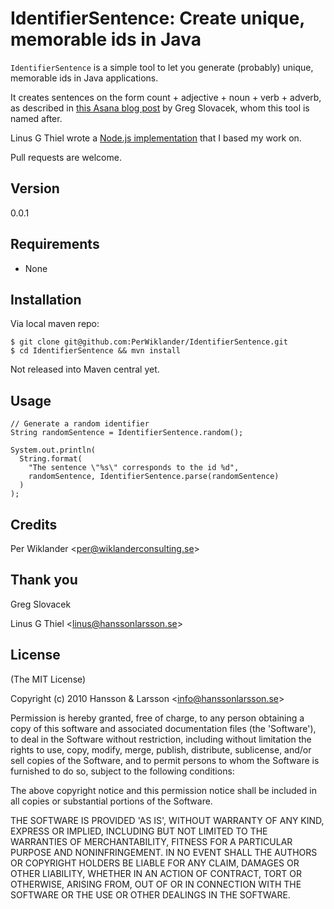 # IdentifierSentence: Create unique, memorable ids in Java

`IdentifierSentence` is a simple tool to let you generate (probably) unique, memorable ids in Java applications.

It creates sentences on the form count + adjective + noun + verb + adverb, as described in [this Asana blog post](http://asana.com/2011/09/6-sad-squid-snuggle-softly/ "6 sad squids snuggle softly") by Greg Slovacek, whom this tool is named after.

Linus G Thiel wrote a [Node.js implementation](https://github.com/linus/greg) that I based my work on.

Pull requests are welcome.

## Version
0.0.1

## Requirements
- None

## Installation

Via local maven repo:

    $ git clone git@github.com:PerWiklander/IdentifierSentence.git
    $ cd IdentifierSentence && mvn install

Not released into Maven central yet.

## Usage

    // Generate a random identifier
    String randomSentence = IdentifierSentence.random();
    
    System.out.println(
      String.format(
        "The sentence \"%s\" corresponds to the id %d",
        randomSentence, IdentifierSentence.parse(randomSentence)
      )
    );

## Credits

Per Wiklander &lt;per@wiklanderconsulting.se&gt;

## Thank you

Greg Slovacek

Linus G Thiel &lt;linus@hanssonlarsson.se&gt;

## License 

(The MIT License)

Copyright (c) 2010 Hansson &amp; Larsson &lt;info@hanssonlarsson.se&gt;

Permission is hereby granted, free of charge, to any person obtaining
a copy of this software and associated documentation files (the
'Software'), to deal in the Software without restriction, including
without limitation the rights to use, copy, modify, merge, publish,
distribute, sublicense, and/or sell copies of the Software, and to
permit persons to whom the Software is furnished to do so, subject to
the following conditions:

The above copyright notice and this permission notice shall be
included in all copies or substantial portions of the Software.

THE SOFTWARE IS PROVIDED 'AS IS', WITHOUT WARRANTY OF ANY KIND,
EXPRESS OR IMPLIED, INCLUDING BUT NOT LIMITED TO THE WARRANTIES OF
MERCHANTABILITY, FITNESS FOR A PARTICULAR PURPOSE AND NONINFRINGEMENT.
IN NO EVENT SHALL THE AUTHORS OR COPYRIGHT HOLDERS BE LIABLE FOR ANY
CLAIM, DAMAGES OR OTHER LIABILITY, WHETHER IN AN ACTION OF CONTRACT,
TORT OR OTHERWISE, ARISING FROM, OUT OF OR IN CONNECTION WITH THE
SOFTWARE OR THE USE OR OTHER DEALINGS IN THE SOFTWARE.